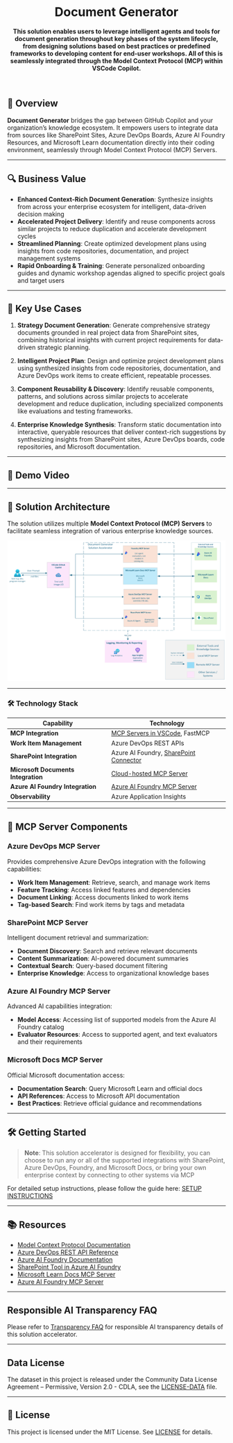 <div align="center">
  <h1>
    Document Generator
  </h1>
  <p><strong>This solution enables users to leverage intelligent agents and tools for document generation throughout key phases of the system lifecycle, from designing solutions based on best practices or predefined frameworks to developing content for end-user workshops. All of this is seamlessly integrated through the Model Context Protocol (MCP) within VSCode Copilot.
 </strong></p>
  <br>
  <p><a href="https://github.com/user-attachments/assets/870a3510-6f37-439b-8987-159b03d60cee
"></a></p>
</div>

## 🚀 Overview

**Document Generator** bridges the gap between GitHub Copilot and your organization’s knowledge ecosystem. It empowers users to integrate data from sources like SharePoint Sites, Azure DevOps Boards, Azure AI Foundry Resources, and Microsoft Learn documentation directly into their coding environment, seamlessly through Model Context Protocol (MCP) Servers.

---

## 🔍 Business Value

- **Enhanced Context-Rich Document Generation**: Synthesize insights from across your enterprise ecosystem for intelligent, data-driven decision making
- **Accelerated Project Delivery**: Identify and reuse components across similar projects to reduce duplication and accelerate development cycles
- **Streamlined Planning**: Create optimized development plans using insights from code repositories, documentation, and project management systems
- **Rapid Onboarding & Training**: Generate personalized onboarding guides and dynamic workshop agendas aligned to specific project goals and target users

---

## 💼 Key Use Cases

1. **Strategy Document Generation**: 
Generate comprehensive strategy documents grounded in real project data from SharePoint sites, combining historical insights with current project requirements for data-driven strategic planning.

2. **Intelligent Project Plan**: 
Design and optimize project development plans using synthesized insights from code repositories, documentation, and Azure DevOps work items to create efficient, repeatable processes.

3. **Component Reusability & Discovery**: 
Identify reusable components, patterns, and solutions across similar projects to accelerate development and reduce duplication, including specialized components like evaluations and testing frameworks.

4. **Enterprise Knowledge Synthesis**: 
Transform static documentation into interactive, queryable resources that deliver context-rich suggestions by synthesizing insights from SharePoint sites, Azure DevOps boards, code repositories, and Microsoft documentation.

---

## 🎥 Demo Video
<p><a href="https://github.com/user-attachments/assets/66509767-57fc-447d-842c-aa490ef11c4a"></a></p>

---

## 🧠 Solution Architecture

The solution utilizes multiple **Model Context Protocol (MCP) Servers** to facilitate seamless integration of various enterprise knowledge sources. 

![Document Generator Architecture](./src/solution_accelerators/document_generator/docs/images/document_generator_architecture.png)

---
### 🛠️ Technology Stack

| Capability | Technology |
|------------|------------|
| **MCP Integration** | [MCP Servers in VSCode](https://code.visualstudio.com/docs/copilot/chat/mcp-servers), FastMCP |
| **Work Item Management** | Azure DevOps REST APIs |
| **SharePoint Integration** | Azure AI Foundry, [SharePoint Connector](https://learn.microsoft.com/en-us/azure/ai-foundry/agents/how-to/tools/sharepoint) |
| **Microsoft Documents Integration** | [Cloud-hosted MCP Server](https://github.com/microsoftdocs/mcp) |
| **Azure AI Foundry Integration** | [Azure AI Foundry MCP Server](https://github.com/azure-ai-foundry/mcp-foundry) |
| **Observability** | Azure Application Insights |

---

## 🔧 MCP Server Components

### Azure DevOps MCP Server
Provides comprehensive Azure DevOps integration with the following capabilities:

- **Work Item Management**: Retrieve, search, and manage work items
- **Feature Tracking**: Access linked features and dependencies
- **Document Linking**: Access documents linked to work items
- **Tag-based Search**: Find work items by tags and metadata

### SharePoint MCP Server
Intelligent document retrieval and summarization:

- **Document Discovery**: Search and retrieve relevant documents
- **Content Summarization**: AI-powered document summaries
- **Contextual Search**: Query-based document filtering
- **Enterprise Knowledge**: Access to organizational knowledge bases

### Azure AI Foundry MCP Server
Advanced AI capabilities integration:

- **Model Access**: Accessing list of supported models from the Azure AI Foundry catalog
- **Evaluator Resources**: Access to supported agent, and text evaluators and their requirements

### Microsoft Docs MCP Server
Official Microsoft documentation access:

- **Documentation Search**: Query Microsoft Learn and official docs
- **API References**: Access to Microsoft API documentation
- **Best Practices**: Retrieve official guidance and recommendations

---

## 🛠️ Getting Started

> **Note**: This solution accelerator is designed for flexibility, you can choose to run any or all of the supported integrations with SharePoint, Azure DevOps, Foundry, and Microsoft Docs, or bring your own enterprise context by connecting to other systems via MCP

For detailed setup instructions, please follow the guide here: [SETUP INSTRUCTIONS](./src/solution_accelerators/document_generator/SETUP.md)

---

## 📚 Resources

- [Model Context Protocol Documentation](https://modelcontextprotocol.io/)
- [Azure DevOps REST API Reference](https://docs.microsoft.com/en-us/rest/api/azure/devops/)
- [Azure AI Foundry Documentation](https://learn.microsoft.com/en-us/azure/ai-studio/)
- [SharePoint Tool in Azure AI Foundry](https://learn.microsoft.com/en-us/azure/ai-foundry/agents/how-to/tools/sharepoint)
- [Microsoft Learn Docs MCP Server](https://github.com/microsoftdocs/mcp)
- [Azure AI Foundry MCP Server](https://github.com/azure-ai-foundry/mcp-foundry)

---

## Responsible AI Transparency FAQ
Please refer to [Transparency FAQ](./src/solution_accelerators/document_generator/docs/TRANSPARENCY_FAQ.md) for responsible AI transparency details of this solution accelerator.

---

## Data License

The dataset in this project is released under the Community Data License Agreement – Permissive, Version 2.0 - CDLA, see the [LICENSE-DATA](DATA-LICENSE.md) file.

---

## 📄 License

This project is licensed under the MIT License. See [LICENSE](./LICENSE) for details.
